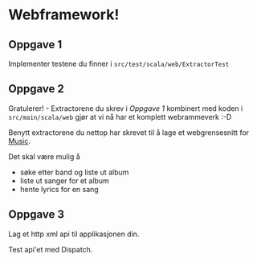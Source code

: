Webframework!
=============

Oppgave 1
---------
Implementer testene du finner i `src/test/scala/web/ExtractorTest`

Oppgave 2
---------
Gratulerer! - Extractorene du skrev i *Oppgave 1* kombinert med koden i
`src/main/scala/web` gjør at vi nå har et komplett webrammeverk :-D

Benytt extractorene du nettop har skrevet til å lage et webgrensesnitt for [Music](https://github.com/arktekk/scala-kurs-oppgaver/tree/master/music).

Det skal være mulig å
* søke etter band og liste ut album
* liste ut sanger for et album
* hente lyrics for en sang

Oppgave 3
---------
Lag et http xml api til applikasjonen din.

Test api'et med Dispatch.



